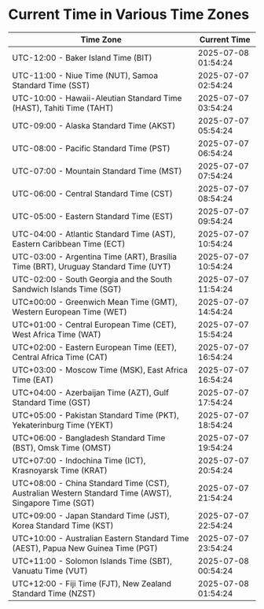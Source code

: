 # Current Time in Various Time Zones

| Time Zone | Current Time |
|-----------|--------------|
| UTC-12:00 - Baker Island Time (BIT) | 2025-07-08 01:54:24 |
| UTC-11:00 - Niue Time (NUT), Samoa Standard Time (SST) | 2025-07-07 02:54:24 |
| UTC-10:00 - Hawaii-Aleutian Standard Time (HAST), Tahiti Time (TAHT) | 2025-07-07 03:54:24 |
| UTC-09:00 - Alaska Standard Time (AKST) | 2025-07-07 05:54:24 |
| UTC-08:00 - Pacific Standard Time (PST) | 2025-07-07 06:54:24 |
| UTC-07:00 - Mountain Standard Time (MST) | 2025-07-07 07:54:24 |
| UTC-06:00 - Central Standard Time (CST) | 2025-07-07 08:54:24 |
| UTC-05:00 - Eastern Standard Time (EST) | 2025-07-07 09:54:24 |
| UTC-04:00 - Atlantic Standard Time (AST), Eastern Caribbean Time (ECT) | 2025-07-07 10:54:24 |
| UTC-03:00 - Argentina Time (ART), Brasília Time (BRT), Uruguay Standard Time (UYT) | 2025-07-07 10:54:24 |
| UTC-02:00 - South Georgia and the South Sandwich Islands Time (SGT) | 2025-07-07 11:54:24 |
| UTC±00:00 - Greenwich Mean Time (GMT), Western European Time (WET) | 2025-07-07 14:54:24 |
| UTC+01:00 - Central European Time (CET), West Africa Time (WAT) | 2025-07-07 15:54:24 |
| UTC+02:00 - Eastern European Time (EET), Central Africa Time (CAT) | 2025-07-07 16:54:24 |
| UTC+03:00 - Moscow Time (MSK), East Africa Time (EAT) | 2025-07-07 16:54:24 |
| UTC+04:00 - Azerbaijan Time (AZT), Gulf Standard Time (GST) | 2025-07-07 17:54:24 |
| UTC+05:00 - Pakistan Standard Time (PKT), Yekaterinburg Time (YEKT) | 2025-07-07 18:54:24 |
| UTC+06:00 - Bangladesh Standard Time (BST), Omsk Time (OMST) | 2025-07-07 19:54:24 |
| UTC+07:00 - Indochina Time (ICT), Krasnoyarsk Time (KRAT) | 2025-07-07 20:54:24 |
| UTC+08:00 - China Standard Time (CST), Australian Western Standard Time (AWST), Singapore Time (SGT) | 2025-07-07 21:54:24 |
| UTC+09:00 - Japan Standard Time (JST), Korea Standard Time (KST) | 2025-07-07 22:54:24 |
| UTC+10:00 - Australian Eastern Standard Time (AEST), Papua New Guinea Time (PGT) | 2025-07-07 23:54:24 |
| UTC+11:00 - Solomon Islands Time (SBT), Vanuatu Time (VUT) | 2025-07-08 00:54:24 |
| UTC+12:00 - Fiji Time (FJT), New Zealand Standard Time (NZST) | 2025-07-08 01:54:24 |
